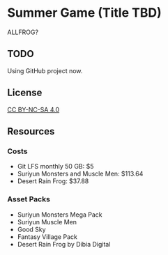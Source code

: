 # Summer Game (Title TBD)

ALLFROG?

## TODO

Using GitHub project now.

## License

[CC BY-NC-SA 4.0](https://creativecommons.org/licenses/by-nc-sa/4.0/)

## Resources

### Costs

- Git LFS monthly 50 GB: $5
- Suriyun Monsters and Muscle Men: $113.64
- Desert Rain Frog: $37.88

### Asset Packs

- Suriyun Monsters Mega Pack
- Suriyun Muscle Men
- Good Sky
- Fantasy Village Pack
- Desert Rain Frog by Dibia Digital
